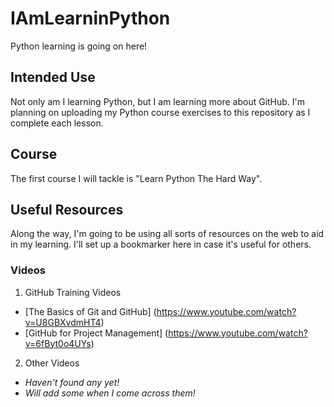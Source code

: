 # IAmLearninPython
Python learning is going on here!

## Intended Use
Not only am I learning Python, but I am learning more about GitHub.  I'm planning on uploading my
Python course exercises to this repository as I complete each lesson.

## Course
The first course I will tackle is "Learn Python The Hard Way".  

## Useful Resources
Along the way, I'm going to be using all sorts of resources on the web to aid in my learning.  I'll
set up a bookmarker here in case it's useful for others.
### Videos
1. GitHub Training Videos
  * [The Basics of Git and GitHub] (https://www.youtube.com/watch?v=U8GBXvdmHT4)
  * [GitHub for Project Management] (https://www.youtube.com/watch?v=6fByt0o4UYs)
2. Other Videos
  * *Haven't found any yet!* 
  * *Will add some when I come across them!*
